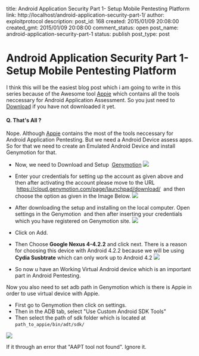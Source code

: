 title: Android Application Security Part 1- Setup Mobile Pentesting Platform
link: http://localhost/android-application-security-part-1/
author: exploitprotocol
description: 
post_id: 168
created: 2015/01/09 20:08:00
created_gmt: 2015/01/09 20:08:00
comment_status: open
post_name: android-application-security-part-1
status: publish
post_type: post

# Android Application Security Part 1- Setup Mobile Pentesting Platform

I think this will be the easiest blog post which i am going to write in this series because of the Awesome tool [Appie](http://manifestsecurity.com/appie/) which contains all the tools neccessary for Android Application Assessment. So you just need to [Download](manifestsecurity.com/appie/#Download) if you have not downloaded it yet. 

#### Q. That's All ?

Nope. Although [Appie](http://manifestsecurity.com/appie/) contains the most of the tools neccessary for Android Application Pentesting. But we need a Android Device assess apps. So for that we need to create an Emulated Android Device and install Genymotion for that.

  * Now, we need to Download and Setup  [Genymotion](http://www.genymotion.com/) ![](https://i.imgur.com/SwQ2Z7n.png)
  * Enter your credentials for setting up the account as given above and then after activating the account please move to the URL  <https://cloud.genymotion.com/page/launchpad/download/>  and then choose the option as given in the Image Below. ![](https://i.imgur.com/XBfT4d6.png)
  * After downloading the setup and installing on the local computer. Open settings in the Genymotion  and then after inserting your credentials which you have registered on Genymotion site. ![](https://i.imgur.com/zOIxl9U.png)
  * Click on Add.
  * Then Choose **Google Nexus 4-4.2.2** and click next. There is a reason for choosing this device with Android 4.2.2 because we will be using **Cydia Susbtrate** which can only work up to Android 4.2 ![](https://i.imgur.com/0j93r3b.png)

  * So now u have an Working Virtual Android device which is an important part in Android Pentesting. 

Now you also need to set adb path in Genymotion which is there is Appie in order to use virtual device with Appie.

  * First go to Genymotion then click on settings.
  * Then in the ADB tab, select "Use Custom Android SDK Tools"
  * Then select the path of sdk folder which is located at `path_to_appie/bin/adt/sdk/`

![](https://i.imgur.com/p0D8peg.png)

If it through an error that "AAPT tool not found". Ignore it.